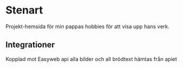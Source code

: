 # Stenart

Projekt-hemsida för min pappas hobbies för att visa upp hans verk.

## Integrationer

Kopplad mot Easyweb api
alla bilder och all brödtext hämtas från apiet



